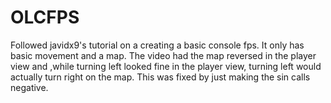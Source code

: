 # OLCFPS
Followed javidx9's tutorial on a creating a basic console fps.
It only has basic movement and a map.
The video had the map reversed in the player view and ,while turning left looked fine in the player view,
turning left would actually turn right on the map. This was fixed by just making the sin calls negative.
